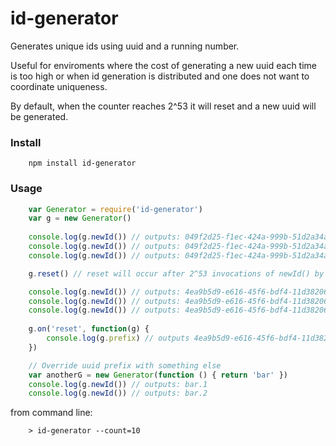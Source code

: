 # id-generator

Generates unique ids using uuid and a running number. 

Useful for enviroments where the cost of generating a new uuid each time is too high or
when id generation is distributed and one does not want to coordinate uniqueness.

By default, when the counter reaches 2^53 it will reset and a new uuid will be generated.

### Install
```
    npm install id-generator
```

### Usage
```js
    var Generator = require('id-generator')
    var g = new Generator()
    
    console.log(g.newId()) // outputs: 049f2d25-f1ec-424a-999b-51d2a34aedff.1
    console.log(g.newId()) // outputs: 049f2d25-f1ec-424a-999b-51d2a34aedff.2
    console.log(g.newId()) // outputs: 049f2d25-f1ec-424a-999b-51d2a34aedff.3

    g.reset() // reset will occur after 2^53 invocations of newId() by default, but you can change that by doing g.max=123

    console.log(g.newId()) // outputs: 4ea9b5d9-e616-45f6-bdf4-11d382062fdc.1
    console.log(g.newId()) // outputs: 4ea9b5d9-e616-45f6-bdf4-11d382062fdc.2
    console.log(g.newId()) // outputs: 4ea9b5d9-e616-45f6-bdf4-11d382062fdc.3
    
    g.on('reset', function(g) {
        console.log(g.prefix) // outputs 4ea9b5d9-e616-45f6-bdf4-11d382062fdc
    })

    // Override uuid prefix with something else
    var anotherG = new Generator(function () { return 'bar' })
    console.log(g.newId()) // outputs: bar.1
    console.log(g.newId()) // outputs: bar.2
```

from command line:
```
    > id-generator --count=10
```

